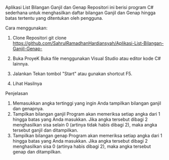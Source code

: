 Aplikasi List Bilangan Ganjil dan Genap
Repositori ini berisi program C# sederhana untuk menghasilkan daftar bilangan Ganjil dan Genap hingga batas tertentu yang ditentukan oleh pengguna.

Cara menggunakan:
1. Clone Repositori
   git clone https://github.com/SahrulRamadhanHardiansyah/Aplikasi-List-Bilangan-Ganjil-Genap-

2. Buka ProyeK
   Buka file menggunakan Visual Studio atau editor kode C# lainnya.

3. Jalankan
   Tekan tombol "Start" atau gunakan shortcut F5.

4. Lihat Hasilnya

Penjelasan
1. Memasukkan angka tertinggi yang ingin Anda tampilkan bilangan ganjil dan genapnya.
2. Tampilkan bilangan ganjil
   Program akan memeriksa setiap angka dari 1 hingga batas yang Anda masukkan.
   Jika angka tersebut dibagi 2 menghasilkan sisa selain 0 (artinya tidak habis dibagi 2), maka angka tersebut ganjil dan ditampilkan.
3. Tampilkan bilangan genap
   Program akan memeriksa setiap angka dari 1 hingga batas yang Anda masukkan.
   Jika angka tersebut dibagi 2 menghasilkan sisa 0 (artinya habis dibagi 2), maka angka tersebut genap dan ditampilkan.

